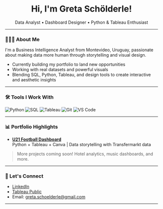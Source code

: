 <h1 align="center">Hi, I'm Greta Schölderle!</h1>
<p align="center">Data Analyst • Dashboard Designer • Python & Tableau Enthusiast</p>

---

### 👩🏻‍💻 About Me

I'm a Business Intelligence Analyst from Montevideo, Uruguay, passionate about making data more human through storytelling and visual design.

- Currently building my portfolio to land new opportunities  
- Working with real datasets and powerful visuals  
- Blending SQL, Python, Tableau, and design tools to create interactive and aesthetic insights   

---

### 🛠️ Tools I Work With

![Python](https://img.shields.io/badge/-Python-3776AB?logo=python&logoColor=white&style=flat-square)
![SQL](https://img.shields.io/badge/-SQL-E08666?logo=tableau&logoColor=white&style=flat-square)
![Tableau](https://img.shields.io/badge/-Tableau-E97627?logo=tableau&logoColor=white&style=flat-square)
![Git](https://img.shields.io/badge/-Git-F05032?logo=git&logoColor=white&style=flat-square)
![VS Code](https://img.shields.io/badge/-VS%20Code-007ACC?logo=visual-studio-code&logoColor=white&style=flat-square)

---

### 📊 Portfolio Highlights

- **[U21 Football Dashboard](https://github.com/gschoelderle/u21-football-dashboard)**  
  Python + Tableau + Canva | Data storytelling with Transfermarkt data

> More projects coming soon! Hotel analytics, music dashboards, and more.

---

### 📩 Let's Connect

- [LinkedIn](https://www.linkedin.com/in/tu-linkedin/)  
- [Tableau Public](https://public.tableau.com/app/profile/greta8355)  
- Email: greta.schoelderle@gmail.com

---
